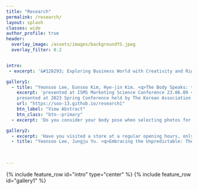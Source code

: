 ```yaml
---  
title: "Research"
permalink: /research/
layout: splash
classes: wide
author_profile: true
header:
  overlay_image: /assets/images/backgroundYS.jpeg
  overlay_filter: 0.2


intro:
 - excerpt: '&#128293; Exploring Business World with Creativity and Rigor &#128293;'

gallery1:
  - title: "Yeonsoo Lee, Eunsoo Kim, Hye-jin Kim. <q>The Body Speaks: the Effects of Machine-Extracted Body Pose in Image Contents.</q>"
    excerpt: 'presented at ISMS Marketing Science Conference 23.06.09 <br>
    presented at 2023 Spring Conference held by The Korean Association for Information Society 23.05.12'
    url: "https://soo-13.github.io/research1"
    btn_label: "View Abstract"
    btn_class: "btn--primary"   
  - excerpt: 'Do you consider your body pose when selecting photos for your social media posts? While image with human models are frequently used in marketing, the effect of model&#x2019;s body pose remains largely unknown. Drawing from the psychology literature, which suggests that body pose can influence observers&#x2019; perceptions and responses, this research investigates how a model&#x2019;s body pose depicted in an image affects social media engagement. We introduce two body pose-related metrics - expansiveness and form - using machine learning and estimate their effects on social media engagement through empirical analysis and a lab experiment. We find that pose expansiveness (i.e., how much space the pose takes up) and sitting (vs. naturally standing) pose have positive effects on social media engagement. Our findings suggest that marketers can enhance consumer engagement without extra cost by simply adjusting model's pose'

gallery2:
  - excerpt: 'Have you visited a store at a regular opening hours, only to find out that they are temporarily closed? Have you ever waited in a long line in front of a restaurant, only to find out that they are out of ingredients? Most retailers strive to create the best consumer experience and meet consumer demand. Some retailers, however, purposefully create uncertainty in product unavailability and make uvailability information unpredictable for customers prior to their visits (which we term <q> unpredictable marketing</q>). This research project seeks explanation for this seemingly irrational behavior of retailers. Through analytical modeling, we find that unpredictable marketing can signal good quality when product availability is neither too high nor too low and search cost sufficiently low. Specifically, it is better-off for high-quality firm to credibly signal good quality at the cost of losing some demand because consumers value high-quality product and many customers will still want to buy despite the unpredictability. The low-quality firm, on the other hand, cannot mimic this strategy since few customers would risk unpredictability for the low-quality good. Our findings provides explanation on marketing strategy in reality and show under which condition it is successful.'
  - title: "Yeonsoo Lee, Jungju Yu. <q>Embracing the Unpredictable: The Quality-signaling Role of Unpredictability.</q>"
    
  

---
```

{% include feature_row id="intro" type="center" %}
{% include feature_row id="gallery1" %}

<!-- 
---
## Presentation

- The Body Speaks: the Effects of Machine-Extracted Body Pose in Image Contents
  - ISMS Marketing Science Conference, Miami, United States 23.06.09 *(scheduled)*
  - The Korean Association for Information Society, Seoul, Korea 23.05.12 -->

